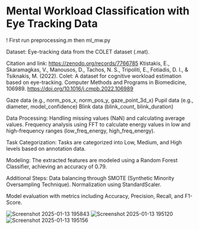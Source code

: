 # Mental Workload Classification with Eye Tracking Data

! First run preprocessing.m then ml_mw.py

Dataset: Eye-tracking data from the COLET dataset (.mat).

Citation and link: https://zenodo.org/records/7766785
Ktistakis, E., Skaramagkas, V., Manousos, D., Tachos, N. S., Tripoliti, E., Fotiadis, D. I., & Tsiknakis, M. (2022). Colet: A dataset for cognitive workload estimation based on eye-tracking. Computer Methods and Programs in Biomedicine, 106989. https://doi.org/10.1016/j.cmpb.2022.106989

Gaze data (e.g., norm_pos_x, norm_pos_y, gaze_point_3d_x)
Pupil data (e.g., diameter, model_confidence)
Blink data (blink_count, blink_duration)

Data Processing:
Handling missing values (NaN) and calculating average values.
Frequency analysis using FFT to calculate energy values in low and high-frequency ranges (low_freq_energy, high_freq_energy).

Task Categorization:
Tasks are categorized into Low, Medium, and High levels based on annotation data.

Modeling:
The extracted features are modeled using a Random Forest Classifier, achieving an accuracy of 0.79.

Additional Steps:
Data balancing through SMOTE (Synthetic Minority Oversampling Technique).
Normalization using StandardScaler.

Model evaluation with metrics including Accuracy, Precision, Recall, and F1-Score.

![Screenshot 2025-01-13 195843](https://github.com/user-attachments/assets/2b28dc2e-6bd6-40d4-9070-f007ecee3f42)
![Screenshot 2025-01-13 195120](https://github.com/user-attachments/assets/d37373cc-a1e0-482b-8e65-c473779d7979)
![Screenshot 2025-01-13 195156](https://github.com/user-attachments/assets/6cecfa02-9a26-46f7-97ad-cfbfa26559a3)

